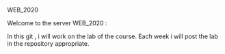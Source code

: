 WEB_2020

Welcome to the server WEB_2020 :

In this git , i will work on the lab of the course. Each week i will post the lab in the repository appropriate.
